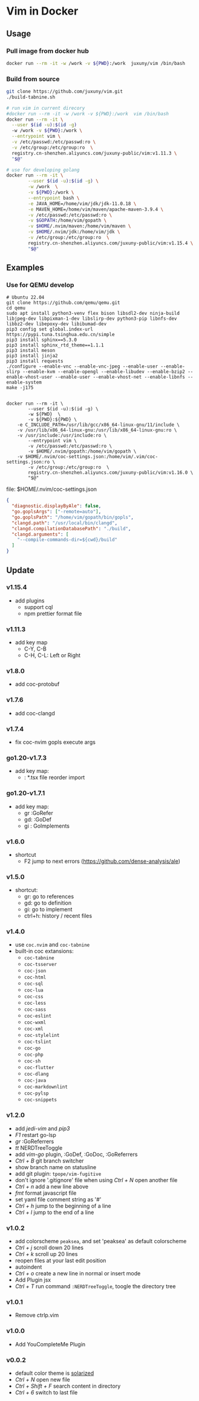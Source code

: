 # Vim in Docker

## Usage

### Pull image from docker hub


```bash
docker run --rm -it -w /work -v ${PWD}:/work  juxuny/vim /bin/bash
```

### Build from source

```bash
git clone https://github.com/juxuny/vim.git
./build-tabnine.sh

# run vim in current direcory
#docker run --rm -it -w /work -v ${PWD}:/work  vim /bin/bash
docker run --rm -it \
  --user $(id -u):$(id -g)
  -w /work -v ${PWD}:/work \
  --entrypoint vim \
  -v /etc/passwd:/etc/passwd:ro \
  -v /etc/group:/etc/group:ro  \
  registry.cn-shenzhen.aliyuncs.com/juxuny-public/vim:v1.11.3 \
  "$@"

# use for developing golang
docker run --rm -it \
        --user $(id -u):$(id -g) \
        -w /work  \
        -v ${PWD}:/work \
        --entrypoint bash \
        -e JAVA_HOME=/home/vim/jdk/jdk-11.0.18 \
        -e MAVEN_HOME=/home/vim/maven/apache-maven-3.9.4 \
        -v /etc/passwd:/etc/passwd:ro \
        -v $GOPATH:/home/vim/gopath \
        -v $HOME/.nvim/maven:/home/vim/maven \
        -v $HOME/.nvim/jdk:/home/vim/jdk \
        -v /etc/group:/etc/group:ro  \
        registry.cn-shenzhen.aliyuncs.com/juxuny-public/vim:v1.15.4 \
        "$@"
```

## Examples

### Use for QEMU develop

```shell
# Ubuntu 22.04
git clone https://github.com/qemu/qemu.git
cd qemu
sudo apt install python3-venv flex bison libsdl2-dev ninja-build libjpeg-dev libpixman-1-dev libslirp-dev python3-pip libnfs-dev libbz2-dev libepoxy-dev libibumad-dev
pip3 config set global.index-url https://pypi.tuna.tsinghua.edu.cn/simple
pip3 install sphinx==5.3.0
pip3 install sphinx_rtd_theme==1.1.1
pip3 install meson
pip3 install jinja2
pip3 install requests
./configure --enable-vnc --enable-vnc-jpeg --enable-user --enable-slirp --enable-kvm --enable-opengl --enable-libudev --enable-bzip2 --enable-vhost-user --enable-user --enable-vhost-net --enable-libnfs --enable-system
make -j175


docker run --rm -it \
        --user $(id -u):$(id -g) \
        -w ${PWD}  \
        -v ${PWD}:${PWD} \
	-e C_INCLUDE_PATH=/usr/lib/gcc/x86_64-linux-gnu/11/include \
	-v /usr/lib/x86_64-linux-gnu:/usr/lib/x86_64-linux-gnu:ro \
	-v /usr/include:/usr/include:ro \
        --entrypoint vim \
        -v /etc/passwd:/etc/passwd:ro \
        -v $HOME/.nvim/gopath:/home/vim/gopath \
	-v $HOME/.nvim/coc-settings.json:/home/vim/.vim/coc-settings.json:ro \
        -v /etc/group:/etc/group:ro  \
        registry.cn-shenzhen.aliyuncs.com/juxuny-public/vim:v1.16.0 \
        "$@"
```

file: $HOME/.nvim/coc-settings.json
```json
{
  "diagnostic.displayByAle": false,
  "go.goplsArgs": ["-remote=auto"],
  "go.goplsPath": "/home/vim/gopath/bin/gopls",
  "clangd.path": "/usr/local/bin/clangd",
  "clangd.compilationDatabasePath": "./build",
  "clangd.arguments": [
    "--compile-commands-dir=${cwd}/build"
  ]
}
```

## Update

### v1.15.4 

* add plugins
  * support cql
  * npm prettier format file


### v1.11.3 

* add key map
  * C-Y, C-B 
  * C-H, C-L: Left or Right

### v1.8.0

* add coc-protobuf

### v1.7.6

* add coc-clangd

### v1.7.4

* fix coc-nvim gopls execute args

### go1.20-v1.7.3

* add key map:
  * <F5>: *.tsx file reorder import

### go1.20-v1.7.1

* add key map:
  * gr :GoRefer
  * gd: :GoDef
  * gi : GoImplements

### v1.6.0

* shortcut 
  * F2 jump to next errors (https://github.com/dense-analysis/ale)

### v1.5.0 

* shortcut: 
  * gr: go to references
  * gd: go to definition
  * gi: go to implement
  * ctrl+h: history / recent files  

### v1.4.0

* use `coc.nvim` and `coc-tabnine`
* built-in coc extansions:
  * `coc-tabnine`
  * `coc-tsserver`
  * `coc-json`
  * `coc-html`
  * `coc-sql`
  * `coc-lua`
  * `coc-css`
  * `coc-less`
  * `coc-sass`
  * `coc-eslint`
  * `coc-wxml`
  * `coc-xml`
  * `coc-stylelint`
  * `coc-tslint`
  * `coc-go`
  * `coc-php`
  * `coc-sh`
  * `coc-flutter`
  * `coc-dlang`
  * `coc-java`
  * `coc-markdownlint`
  * `coc-pylsp`
  * `coc-snippets`

### v1.2.0

* add *jedi-vim* and *pip3*
* *F1* restart go-lsp
* *gr* :GoReferrers
* *tt* NERDTreeToggle
* add *vim-go* plugin, :GoDef, :GoDoc, :GoReferrers
* *Ctrl + B* git branch switcher
* show branch name on statusline
* add git plugin: `tpope/vim-fugitive`
* don't ignore '.gitignore' file when using *Ctrl + N* open another file
* *Ctrl + n* add a new line above
* *fmt* format javascript file
* set yaml file comment string as '#'
* *Ctrl + h* jump to the beginning of a line
* *Ctrl + l* jump to the end of a line

### v1.0.2

* add colorscheme `peaksea`, and set 'peaksea' as default colorscheme
* *Ctrl + j* scroll down 20 lines
* *Ctrl + k* scroll up 20 lines
* reopen files at your last edit position
* autoindent
* *Ctrl + o* create a new line in normal or insert mode
* Add Plugin jsx
* *Ctrl + T* run command `:NERDTreeToggle`, toogle the directory tree

### v1.0.1

* Remove ctrlp.vim

### v1.0.0

* Add YouCompleteMe Plugin

### v0.0.2

* default color theme is [solarized](https://github.com/altercation/vim-colors-solarized.git)
* *Ctrl + N* open new file
* *Ctrl + Shift + F* search content in directory
* *Ctrl + 6* switch to last file




